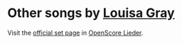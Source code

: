 
# Other songs by [Louisa Gray](..)

Visit the [official set page] in [OpenScore Lieder].

[official set page]: https://musescore.com/openscore-lieder-corpus/sets/5107149
[OpenScore Lieder]: https://musescore.com/openscore-lieder-corpus
